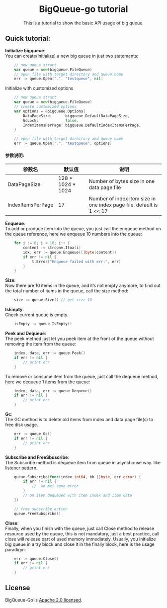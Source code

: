 <h1 align="center">BigQueue-go tutorial</h1>

<p align="center">
This is a tutorial to show the basic API usage of big queue.
</p>


## Quick  tutorial:  
**Initialize bigqueue**: <br>
You can create(initialize) a new big queue in just two statements: 
```go
    // new queue struct
	var queue = new(bigqueue.FileQueue)
    // open file with target directory and queue name
	err := queue.Open(".", "testqueue", nil)

```
Initialize with customized options
```go
    // new queue struct
	var queue = new(bigqueue.FileQueue)
	// create customized options
	var options = &bigqueue.Options{
		DataPageSize:      bigqueue.DefaultDataPageSize,
		GcLock:            false,
		IndexItemsPerPage: bigqueue.DefaultIndexItemsPerPage,
	}

	// open file with target directory and queue name
	err := queue.Open(".", "testqueue", options)
```
#### 参数说明:
参数名 |默认值 |  说明 
-|-|-
DataPageSize | 128 * 1024 * 1024 | Number of bytes size in one data page file |
IndexItemsPerPage | 17 |  Number of index item size in one index page file. default is 1 << 17 |

**Enqueue**: <br> 
To add or produce item into the queue, you just call the enqueue method on the queue reference, here we enqueue 10 numbers into the queue:
```go
	for i := 0; i < 10; i++ {
		content := strconv.Itoa(i)
		idx, err := queue.Enqueue([]byte(content))
		if err != nil {
			t.Error("Enqueue failed with err:", err)
		}
	}

```

**Size**: <br>
Now there are 10 items in the queue, and it’s not empty anymore, to find out the total number of items in the queue, call the size method:
```go
	size := queue.Size() // get size 10

```

**IsEmpty**: <br>
Check current queue is empty.
```go
	isEmpty := queue.IsEmpty() 

```

**Peek and Dequeue**: <br>
The peek method just let you peek item at the front of the queue without removing the item from the queue:
```go
	index, data, err := queue.Peek() 
	if err != nil {
		// print err
	}
```

To remove or consume item from the queue, just call the dequeue method, here we dequeue 1 items from the queue:
```go
	index, data, err := queue.Dequeue() 
	if err != nil {
		// print err
	}
```

**Gc**: <br>
The GC method is to delete old items from index and data page file(s) to free disk usage.
```go
	err := queue.Gc()
	if err != nil {
		// print err
	}
```

**Subscribe and FreeSbuscribe**: <br>
The Subscribe method is dequeue item from queue in asynchouse way. like listener pattern.
```go
	queue.Subscribe(func(index int64, bb []byte, err error) {
		if err != nil {
			//  we met some error
		}
		// on item dequeued with item index and item data
	})

	// free subscribe action
	queue.FreeSubscribe()
```


**Close**: <br>
Finally, when you finish with the queue, just call Close method to release resource used by the queue, this is not mandatory, just a best practice, call close will release part of used memory immediately. Usually, you initialize big queue in a try block and close it in the finally block, here is the usage paradigm:
```go
	err := queue.Close()
	if err != nil {
		// print err
	}
```



## License
BigQueue-Go is [Apache 2.0 licensed](./LICENSE).

